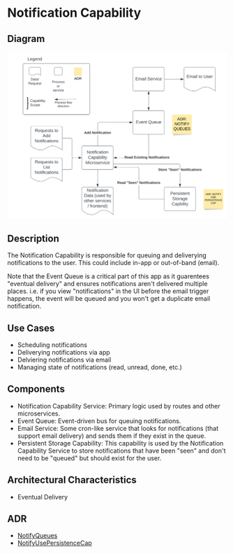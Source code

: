 # Notification Capability

## Diagram

![NotificationCapability](https://raw.githubusercontent.com/TheMarmots/ArchKatas2022/main/assets/NotificationCapability.svg)


## Description

The Notification Capability is responsible for queuing and deliverying notifications to the user.  This could include in-app or out-of-band (email).

Note that the Event Queue is a critical part of this app as it guarentees "eventual delivery" and ensures notifications aren't delivered multiple places. i.e. if you view "notifications" in the UI before the email trigger happens, the event will be queued and you won't get a duplicate email notification.
## Use Cases

* Scheduling notifications
* Deliverying notifications via app
* Delviering notifications via email
* Managing state of notifications (read, unread, done, etc.)

## Components

* Notification Capability Service: Primary logic used by routes and other microservices.
* Event Queue: Event-driven bus for queuing notifications.
* Email Service: Some cron-like service that looks for notifications (that support email delivery) and sends them if they exist in the queue.
* Persistent Storage Capability: This capability is used by the Notification Capability Service to store notifications that have been "seen" and don't need to be "queued" but should exist for the user.

## Architectural Characteristics
* Eventual Delivery

## ADR
- [NotifyQueues](../../ADRs/NotifyQueues.md)
- [NotifyUsePersistenceCap](../../ADRs/NotifyUsePersistenceCap.md)
